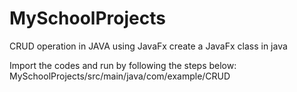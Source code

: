 # MySchoolProjects
CRUD operation in JAVA using JavaFx
create a JavaFx class in java

Import the codes and run by following the steps below: 
MySchoolProjects/src/main/java/com/example/CRUD
